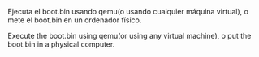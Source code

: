 Ejecuta el boot.bin usando qemu(o usando cualquier máquina virtual), o mete el boot.bin en un ordenador físico.

Execute the boot.bin using qemu(or using any virtual machine), o put the boot.bin in a physical computer.
